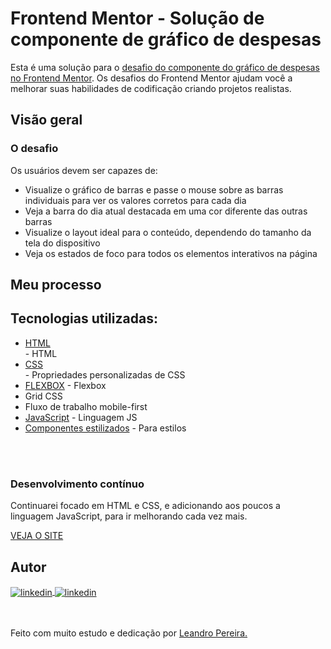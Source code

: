 # Frontend Mentor - Solução de componente de gráfico de despesas

Esta é uma solução para o [desafio do componente do gráfico de despesas no Frontend Mentor](https://www.frontendmentor.io/challenges/expenses-chart-component-e7yJBUdjwt). Os desafios do Frontend Mentor ajudam você a melhorar suas habilidades de codificação criando projetos realistas.

<!--## Índice

- [Visão geral](#visão geral)
  - [O desafio](#the-challenge)
  - [Captura de tela](#captura de tela)
  - [Links](#links)
- [Meu processo](#meu-processo)
  - [Construído com](#construído com)
  - [O que aprendi](#o-que-aprendi)
  - [Desenvolvimento contínuo](#desenvolvimento contínuo)
  - [Recursos úteis](#useful-resources)
- [Autor](#autor)
- [Agradecimentos](#agradecimentos)-->


## Visão geral

### O desafio

Os usuários devem ser capazes de:

- Visualize o gráfico de barras e passe o mouse sobre as barras individuais para ver os valores corretos para cada dia
- Veja a barra do dia atual destacada em uma cor diferente das outras barras
- Visualize o layout ideal para o conteúdo, dependendo do tamanho da tela do dispositivo
- Veja os estados de foco para todos os elementos interativos na página


## Meu processo

## Tecnologias utilizadas:

- [HTML](https://developer.mozilla.org/pt-BR/docs/Web/HTML)<br> - HTML
- [CSS](https://developer.mozilla.org/pt-BR/docs/Learn/Getting_started_with_the_web/CSS_basics)<br> - Propriedades personalizadas de CSS
- [FLEXBOX](https://css-tricks.com/snippets/css/a-guide-to-flexbox/) - Flexbox
- Grid CSS
- Fluxo de trabalho mobile-first
- [JavaScript](https://www.javascript.com/) - Linguagem JS
- [Componentes estilizados](https://styled-components.com/) - Para estilos


<br>
<br>




<!--### O que eu aprendi

Use esta seção para recapitular alguns de seus principais aprendizados ao trabalhar neste projeto. Escrevê-los e fornecer amostras de código das áreas que você deseja destacar é uma ótima maneira de reforçar seu próprio conhecimento.

Para ver como você pode adicionar snippets de código, veja abaixo:

html
<h1>Alguns códigos HTML dos quais me orgulho</h1>

 css
.orgulhoso-deste-css {
  cor: papayawhip;
}

 js
const proudOfThisFunc = () => {
  console.log('🎉')
}

-->

### Desenvolvimento contínuo

Continuarei focado em HTML e CSS, e adicionando aos poucos a linguagem JavaScript, para ir melhorando cada vez mais.

<a href="https://graficodedespesas.netlify.app/" target="_blank">VEJA O SITE</a>

<!---### Recursos úteis

 [Recurso de exemplo 1](https://www.example.com) - Isso me ajudou pelo motivo XYZ. Gostei muito deste modelo e vou usá-lo daqui para frente.
- [Example resource 2](https://www.example.com) - Este é um artigo incrível que me ajudou a finalmente entender XYZ. Eu recomendo para quem ainda está aprendendo este conceito.

*Nota: Apague esta nota e substitua a lista acima por recursos que o ajudaram durante o desafio. Eles podem ser úteis para qualquer pessoa que esteja visualizando sua solução ou para você mesmo quando fizer uma retrospectiva deste projeto no futuro.*-->

## Autor


<a href="https://linkedin.com/in/leandropereira-dev/" target="_blank">
    <img align="center" src="https://img.shields.io/badge/LinkedIn-0077B5?style=for-the-badge&logo=linkedin&logoColor=white" alt="linkedin"/>
</a>
<a href="https://www.instagram.com/le_codigo/" target="_blank">
    <img align="center" src="https://img.shields.io/badge/Instagram-E4405F?style=for-the-badge&logo=instagram&logoColor=white/le_codigo" alt="linkedin"/>
</a> 

<!--## Agradecimentos

É aqui que você pode dar uma dica de chapéu para quem o ajudou neste projeto. Talvez você tenha trabalhado em equipe ou tenha se inspirado na solução de outra pessoa. Este é o lugar perfeito para dar-lhes algum crédito.

*Nota: Exclua esta nota e edite o conteúdo desta seção conforme necessário. Se você completou este desafio sozinho, sinta-se à vontade para excluir esta seção completamente.*-->

<br>
<br>
<br>

Feito com muito estudo e dedicação por <a href="https://github.com/OLeandroPereira" target="_blank">Leandro Pereira.</a>